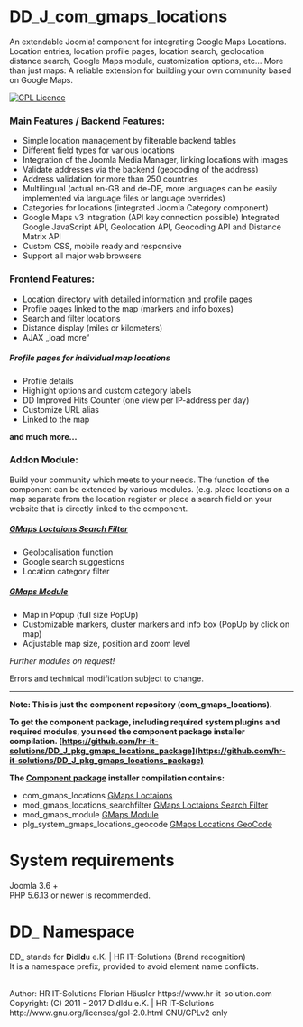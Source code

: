 # DD_J_com_gmaps_locations
An extendable Joomla! component for integrating Google Maps Locations.
Location entries, location profile pages, location search, geolocation distance search, Google Maps module, customization options, etc… More than just maps: A reliable extension for building your own community based on Google Maps.

[![GPL Licence](https://badges.frapsoft.com/os/gpl/gpl.png?v=102)](https://opensource.org/licenses/GPL-2.0/)  

### Main Features / Backend Features:
- Simple location management by filterable backend tables
- Different field types for various locations
- Integration of the Joomla Media Manager, linking locations with images
- Validate addresses via the backend (geocoding of the address)
- Address validation for more than 250 countries
- Multilingual (actual en-GB and de-DE, more languages can be easily implemented via language files or language overrides)
- Categories for locations (integrated Joomla Category component)
- Google Maps v3 integration (API key connection possible) Integrated Google JavaScript API, Geolocation API, Geocoding API and Distance Matrix API
- Custom CSS, mobile ready and responsive
- Support all major web browsers

### Frontend Features:
- Location directory with detailed information and profile pages
- Profile pages linked to the map (markers and info boxes)
- Search and filter locations
- Distance display (miles or kilometers)
- AJAX „load more“

##### Profile pages for individual map locations
- Profile details
- Highlight options and custom category labels
- DD Improved Hits Counter (one view per IP-address per day)
- Customize URL alias
- Linked to the map

**and much more...**

### Addon Module:
Build your community which meets to your needs. The function of the component can be extended by various modules. (e.g. place locations on a map separate from the location register or place a search field on your website that is directly linked to the component.

##### [GMaps Loctaions Search Filter](https://github.com/hr-it-solutions/DD_J_mod_gmaps_locations_searchfilter)
- Geolocalisation function
- Google search suggestions
- Location category filter

##### [GMaps Module](https://github.com/hr-it-solutions/DD_J_mod_gmaps_module)
- Map in Popup (full size PopUp)
- Customizable markers, cluster markers and info box (PopUp by click on map)
- Adjustable map size, position and zoom level

*Further modules on request!*

Errors and technical modification subject to change.

---
**Note: This is just the component repository (com_gmaps_locations).**

**To get the component package, including required system plugins and required modules, you need the component package installer compilation. [https://github.com/hr-it-solutions/DD_J_pkg_gmaps_locations_package](https://github.com/hr-it-solutions/DD_J_pkg_gmaps_locations_package)**

**The [Component package](https://github.com/hr-it-solutions/DD_J_pkg_gmaps_locations_package) installer compilation contains:**

- com_gmaps_locations [GMaps Loctaions](https://github.com/hr-it-solutions/DD_J_com_gmaps_locations)
- mod_gmaps_locations_searchfilter [GMaps Loctaions Search Filter](https://github.com/hr-it-solutions/DD_J_mod_gmaps_locations_searchfilter)
- mod_gmaps_module [GMaps Module](https://github.com/hr-it-solutions/DD_J_mod_gmaps_module)
- plg_system_gmaps_locations_geocode [GMaps Locations GeoCode](https://github.com/hr-it-solutions/DD_J_plg_system_gmaps_locations_geocode)

# System requirements
Joomla 3.6 +                                                                                <br>
PHP 5.6.13 or newer is recommended.

# DD_ Namespace
DD_ stands for  **D**idl**d**u e.K. | HR IT-Solutions (Brand recognition)                   <br>
It is a namespace prefix, provided to avoid element name conflicts.

<br>
Author: HR IT-Solutions Florian Häusler https://www.hr-it-solution.com                      <br>
Copyright: (C) 2011 - 2017 Didldu e.K. | HR IT-Solutions                                    <br>
http://www.gnu.org/licenses/gpl-2.0.html GNU/GPLv2 only
